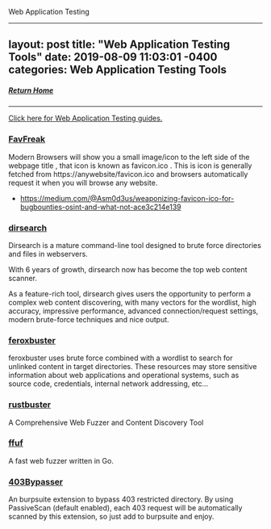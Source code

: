 Web Application Testing

---
layout: post
title:  "Web Application Testing Tools"
date:   2019-08-09 11:03:01 -0400
categories: Web Application Testing Tools
---
##### [Return Home](https://thegetch.github.io/penetration/testing/resources/2020/07/24/Home/)

---

[Click here for Web Application Testing guides.](https://thegetch.github.io/PenetrationTestingResources/WebApplicationTesting/)

### [FavFreak](https://github.com/devanshbatham/FavFreak)

Modern Browsers will show you a small image/icon to the left side of the webpage title , that icon is known as favicon.ico . This is icon is generally fetched from https://anywebsite/favicon.ico and browsers automatically request it when you will browse any website.
- https://medium.com/@Asm0d3us/weaponizing-favicon-ico-for-bugbounties-osint-and-what-not-ace3c214e139

### [dirsearch](https://github.com/maurosoria/dirsearch)

Dirsearch is a mature command-line tool designed to brute force directories and files in webservers.

With 6 years of growth, dirsearch now has become the top web content scanner.

As a feature-rich tool, dirsearch gives users the opportunity to perform a complex web content discovering, with many vectors for the wordlist, high accuracy, impressive performance, advanced connection/request settings, modern brute-force techniques and nice output.

### [feroxbuster](https://github.com/epi052/feroxbuster)

feroxbuster uses brute force combined with a wordlist to search for unlinked content in target directories. These resources may store sensitive information about web applications and operational systems, such as source code, credentials, internal network addressing, etc...

### [rustbuster](https://github.com/phra/rustbuster)

A Comprehensive Web Fuzzer and Content Discovery Tool

### [ffuf](https://github.com/ffuf/ffuf)

A fast web fuzzer written in Go.

### [403Bypasser](https://github.com/sting8k/BurpSuite_403Bypasser)

An burpsuite extension to bypass 403 restricted directory. By using PassiveScan (default enabled), each 403 request will be automatically scanned by this extension, so just add to burpsuite and enjoy.




